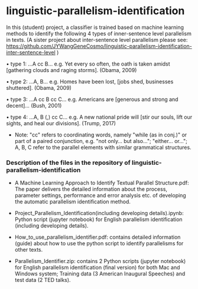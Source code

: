 #                                     linguistic-parallelism-identification

In this (student) project, a classifier is trained based on machine learning methods to identify the following 4 types of inner-sentence level parallelism in texts. (A sister project about inter-sentence level parallelism please see: https://github.com/JYWangGeneCosmo/linguistic-parallelism-identification-inter-sentence-level )

• type 1: …A cc B… e.g. Yet every so often, the oath is taken amidst [gathering clouds and raging storms]. (Obama, 2009)

• type 2: …A, B… e.g. Homes have been lost, [jobs shed, businesses shuttered]. (Obama, 2009)

• type 3: …A cc B cc C… e.g. Americans are [generous and strong and decent]… (Bush, 2001)

• type 4: …A, B (,) cc C… e.g. A new national pride will [stir our souls, lift our sights, and heal our divisions]. (Trump, 2017)

* Note: "cc" refers to coordinating words, namely "while (as in conj.)" or part of a paired conjunction, e.g. "not only… but also…"; "either… or…"; A, B, C refer to the parallel elements with similar grammatical structures.

### Description of the files in the repository of linguistic-parallelism-identification

- A Machine Learning Approach to Identify Textual Parallel Structure.pdf: The paper delivers the detailed information about the process, parameter settings, performance and error analysis etc. of developing the automatic parallelism identification method.

- Project_Parallelism_Identification(including developing details).ipynb: Python script (jupyter notebook) for English parallelism identification (including developing details).

- How_to_use_parallelism_identifier.pdf: contains detailed information (guide) about how to use the python script to identify parallelisms for other texts.

- Parallelism_Identifier.zip: contains 2 Python scripts (jupyter notebook) for English parallelism identification (final version) for both Mac and Windows system; Training data (3 American Inaugural Speeches) and test data (2 TED talks).

